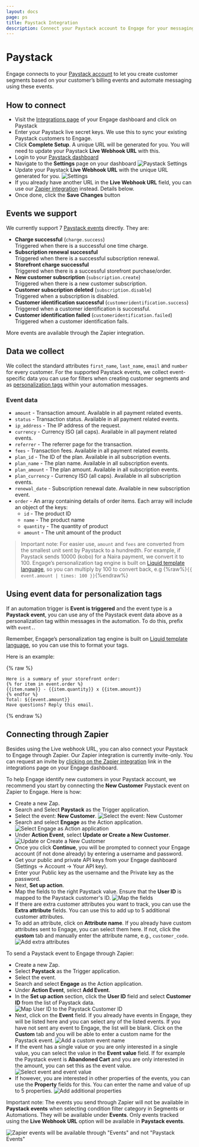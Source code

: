```yaml
---
layout: docs
page: ps
title: Paystack Integration
description: Connect your Paystack account to Engage for your messaging campaigns and automation based on your customers' billing events.
---
```


# Paystack

Engage connects to your [Paystack account](https://paystack.com) to let you create customer segments based on your customer’s billing events and automate messaging using these events.

## How to connect

- Visit the [Integrations page](https://app.engage.so/settings/integrations) of your Engage dashboard and click on Paystack
- Enter your Paystack live secret keys. We use this to sync your existing Paystack customers to Engage.
- Click **Complete Setup**. A unique URL will be generated for you. You will need to update your Paystack **Live Webhook URL** with this.
- Login to your [Paystack dashboard](https://dashboard.paystack.com/#/login)
- Navigate to the **Settings** page on your dashboard
![Paystack Settings](/assets/images/docs/ps-settings.png)
- Update your Paystack **Live Webhook URL** with the unique URL generated for you.
![Settings](/assets/images/docs/ps-save.png)
- If you already have another URL in the **Live Webhook URL** field, you can use our [Zapier integration](#connecting-through-zapier) instead. Details below.
- Once done, click the **Save Changes** button

## Events we support
We currently support 7 [Paystack events](https://paystack.com/docs/payments/webhooks/#types-of-events) directly. They are:
- **Charge successful** (`charge.success`)   
Triggered when there is a successful one time charge.
- **Subscription renewal successful**   
Triggered when there is a successful subscription renewal.
- **Storefront charge successful**   
Triggered when there is a successful storefront purchase/order.
- **New customer subscription** (`subscription.create`)   
Triggered when there is a new customer subscription.
- **Customer subscription deleted** (`subscription.disable`)   
Triggered when a subscription is disabled.
- **Customer identification successful** (`customeridentification.success`)   
Triggered when a customer identification is successful.
- **Customer identification failed** (`customeridentification.failed`)   
Triggered when a customer identification fails.

More events are available through the Zapier integration.

## Data we collect
We collect the standard attributes `first_name`, `last_name`, `email` and `number` for every customer. For the supported Paystack events, we collect event-specific data you can use for filters when creating customer segments and as [personalization tags](/docs/guides/tags) within your automation messages. 

### Event data

- `amount` - Transaction amount. Available in all payment related events. 
- `status` - Transaction status. Available in all payment related events. 
- `ip_address` - The IP address of the request.
- `currency` - Currency ISO (all caps). Available in all payment related events. 
- `referrer` - The referrer page for the transaction.
- `fees` - Transaction fees. Available in all payment related events. 
- `plan_id` - The ID of the plan. Available in all subscription events.
- `plan_name` - The plan name. Available in all subscription events.
- `plan_amount` - The plan amount. Available in all subscription events.
- `plan_currency` - Currency ISO (all caps). Available in all subscription events.
- `renewal_date` - Subscription renewal date. Available in new subscription event.
- `order` - An array containing details of order items. Each array will include an object of the keys:
  - `id` - The product ID
  - `name` - The product name
  - `quantity` - The quantity of product
  - `amount` - The unit amount of the product


> Important note: For easier use, `amount` and `fees` are converted from the smallest unit sent by Paystack to a hundredth. For example, if Paystack sends 10000 (kobo) for a Naira payment, we convert it to 100. Engage’s personalization tag engine is built on [Liquid template language](https://shopify.github.io/liquid/), so you can multiply by 100 to convert back, e.g {%raw%}`{{ event.amount | times: 100 }}`{%endraw%}

## Using event data for personalization tags
If an automation trigger is **Event is triggered** and the event type is a **Paystack event**, you can use any of the Paystack event data above as a personalization tag within messages in the automation. To do this, prefix with `event.`.

Remember, Engage’s personalization tag engine is built on [Liquid template language](https://shopify.github.io/liquid/), so you can use this to format your tags. 

Here is an example:

{% raw %}
```
Here is a summary of your storefront order:
{% for item in event.order %}
{{item.name}} - {{item.quantity}} x {{item.amount}}
{% endfor %}
Total: ${{event.amount}}
Have questions? Reply this email.
```
{% endraw %}

## Connecting through Zapier

Besides using the Live webhook URL, you can also connect your Paystack to Engage through Zapier. Our Zapier integration is currently invite-only. You can request an invite by [clicking on the Zapier integration](https://zapier.com/developer/public-invite/126257/77e2d8fc01f13e16bc19b9ade8917470/) link in the integrations page on your Engage dashboard.

To help Engage identify new customers in your Paystack account, we recommend you start by connecting the **New Customer** Paystack event on Zapier to Engage. Here is how:

- Create a new Zap.
- Search and Select **Paystack** as the Trigger application.
- Select the event: **New Customer**.
![Select the event: New Customer](/assets/images/docs/zapier-new-customer.png)
- Search and select **Engage** as the Action application.
![Select Engage as Action application](/assets/images/docs/zapier-engage.png)
- Under **Action Event**, select **Update or Create a New Customer**.
![Update or Create a New Customer](/assets/images/docs/zapier-new-customer-2.png)
- Once you click **Continue**, you will be prompted to connect your Engage account (if not done already) by entering a username and password.
- Get your public and private API keys from your Engage dashboard (Settings -> Account -> Your API key).
- Enter your Public key as the username and the Private key as the password.
- Next, **Set up action**.
- Map the fields to the right Paystack value. Ensure that the **User ID** is mapped to the Paystack customer's ID.
![Map the fields](/assets/images/docs/zapier-customer-parameters.png)
- If there are extra customer attributes you want to track, you can use the **Extra attribute** fields. You can use this to add up to 5 additional customer attributes.
- To add an attribute, click on **Attribute name**. If you already have custom attributes sent to Engage, you can select them here. If not, click the **custom** tab and manually enter the attribute name, e.g., `customer_code`.
![Add extra attributes](/assets/images/docs/zappier-attrs.png)

To send a Paystack event to Engage through Zapier:

- Create a new Zap.
- Select **Paystack** as the Trigger application.
- Select the event.
- Search and select **Engage** as the Action application.
- Under **Action Event**, select **Add Event**.
- In the **Set up action** section, click the **User ID** field and select **Customer ID** from the list of Paystack data.
![Map User ID to the Paystack Customer ID](/assets/images/docs/zapier-setup-action.png)
- Next, click on the **Event** field. If you already have events in Engage, they will be listed here and you can select any of the listed events. If you have not sent any event to Engage, the list will be blank. Click on the **Custom** tab and you will be able to enter a custom name for the Paystack event.
![Add a custom event name](/assets/images/docs/zapier-custom.png)
- If the event has a single value or you are only interested in a single value, you can select the value in the **Event value** field. If for example the Paystack event is **Abandoned Cart** and you are only interested in the amount, you can set this as the event value.
![Select event and event value](/assets/images/docs/zapier-ps-event-value.png)
- If however, you are interested in other properties of the events, you can use the **Property** fields for this. You can enter the name and value of up to 5 properties.
![Add additional properties](/assets/images/docs/zapier-ppties.png)

Important note: The events you send through Zapier will not be available in **Paystack events** when selecting condition filter category in Segments or Automations. They will be available under **Events**. Only events tracked using the **Live Webhook URL** option will be available in **Paystack events**.

![Zapier events will be available through "Events" and not "Paystack Events"](/assets/images/docs/zapier-condition-filters.png)